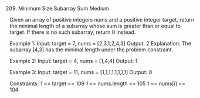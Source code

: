209. Minimum Size Subarray Sum
Medium

Given an array of positive integers nums and a positive integer target, return the minimal length of a 
subarray whose sum is greater than or equal to target. If there is no such subarray, return 0 instead.

Example 1:
Input: target = 7, nums = [2,3,1,2,4,3]
Output: 2
Explanation: The subarray [4,3] has the minimal length under the problem constraint.

Example 2:
Input: target = 4, nums = [1,4,4]
Output: 1

Example 3:
Input: target = 11, nums = [1,1,1,1,1,1,1,1]
Output: 0
 
Constraints:
1 <= target <= 109
1 <= nums.length <= 105
1 <= nums[i] <= 104

